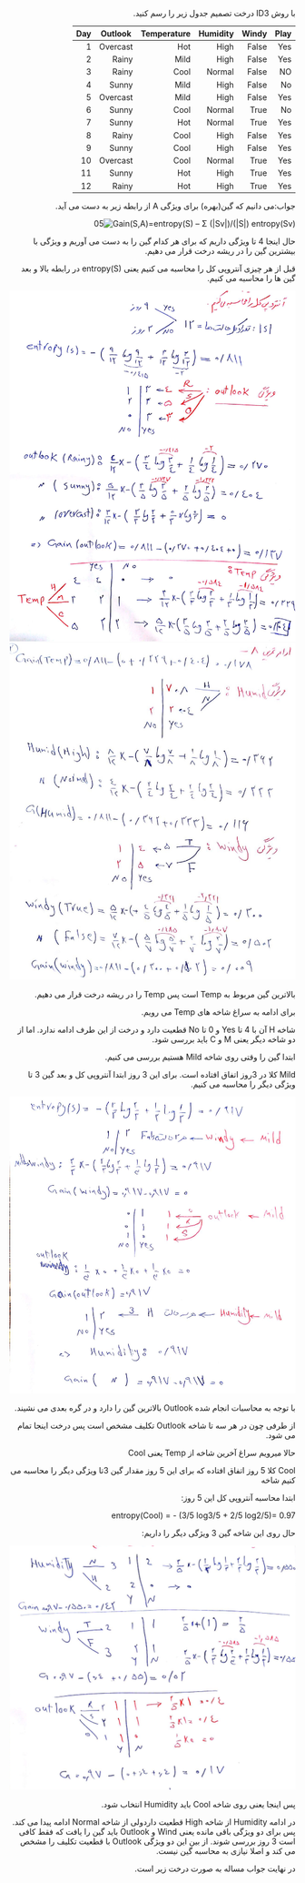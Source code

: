 <div dir="rtl">

با روش ID3 درخت تصمیم جدول زیر را رسم کنید.

|     Play    |     Windy    |     Humidity    |     Temperature    |     Outlook     |     Day    |
|-------------|--------------|-----------------|--------------------|-----------------|------------|
|     Yes     |     False    |     High        |     Hot            |     Overcast    |     1      |
|     Yes     |     False    |     High        |     Mild           |     Rainy       |     2      |
|     NO      |     False    |     Normal      |     Cool           |     Rainy       |     3      |
|     No      |     False    |     High        |     Mild           |     Sunny       |     4      |
|     Yes     |     False    |     High        |     Mild           |     Overcast    |     5      |
|     No      |     True     |     Normal      |     Cool           |     Sunny       |     6      |
|     Yes     |     True     |     Normal      |     Hot            |     Sunny       |     7      |
|     Yes     |     False    |     High        |     Cool           |     Rainy       |     8      |
|     Yes     |     False    |     High        |     Cool           |     Sunny       |     9      |
|     Yes     |     True     |     Normal      |     Cool           |     Overcast    |     10     |
|     Yes     |     True     |     High        |     Hot            |     Sunny       |     11     |
|     Yes     |     True     |     High        |     Hot            |     Rainy       |     12     |

  
  
 جواب:می دانیم که گین(بهره) برای ویژگی A از رابطه زیر به دست می آید. 
  
  Gain(S,A)=entropy(S) – Σ  (|Sv|)/(|S|)  entropy(Sv)![05](https://user-images.githubusercontent.com/95175126/145314386-b38162b6-99fa-472b-8bbe-47312a0b05d6.jpg)

  
  حال اینجا 4 تا ویژگی داریم که برای هر کدام گین را به دست می آوریم و ویژگی با بیشترین گین را در ریشه درخت قرار می دهیم.
  
قبل از هر چیزی آنتروپی کل را محاسبه می کنیم یعنی entropy(S)  در رابطه بالا و بعد گین ها را محاسبه می کنیم. 
  
  ![](01.png)
  ![](02.png)
  
  بالاترین گین مربوط به Temp است پس Temp را در ریشه درخت قرار می دهیم.
  
  برای ادامه به سراغ شاخه های Temp می رویم. 
  
  شاخه H آن با 4 تا Yes و 0 تا No قطعیت دارد و درخت از این طرف ادامه ندارد. اما از دو شاخه دیگر یعنی M و C باید بررسی شود.
  
  ابتدا گین را وقتی روی شاخه Mild هستیم بررسی می کنیم.
  
  Mild کلا در 3روز اتفاق افتاده است. برای این 3 روز ابتدا آنتروپی کل و بعد گین 3 تا ویژگی دیگر را محاسبه می کنیم.
  
  ![](03.png)
  
  با توجه به محاسبات انجام شده Outlook بالاترین گین را دارد و در گره بعدی می نشیند.
  
  از طرفی چون در هر سه تا شاخه Outlook تکلیف مشخص است پس درخت اینجا تمام می شود.
  
  حالا میرویم سراغ آخرین شاخه از Temp یعنی Cool 
  
  Cool کلا 5 روز اتفاق افتاده که برای این 5 روز مقدار گین 3تا ویژگی دیگر را محاسبه می کنیم شاخه 
  
  ابتدا محاسبه آنتروپی کل این 5 روز:
  
  entropy(Cool) = - (3/5 log3/5 + 2/5 log2/5)= 0.97
  
  حال روی این شاخه گین 3 ویژگی دیگر را داریم:
  
  ![](04.png)
  
  پس اینجا یعنی روی شاخه Cool باید Humidity انتخاب شود.
  
  در ادامه Humidity از شاخه High  قطعیت داردولی از شاخه  Normal  ادامه پیدا می کند. پس برای دو ویژگی باقی مانده یعنی Wind و Outlook باید گین را یافت که فقط کافی است 3 روز بررسی شوند. از بین این دو ویژگی Outlook با قطعیت تکلیف را مشخص می کند و اصلا نیازی به محاسبه گین نیست. 
  
  در نهایت جواب مساله به صورت درخت زیر است.
  
  
  
  
  
  
  
  
  
  
  
  
  
  
  </div>

